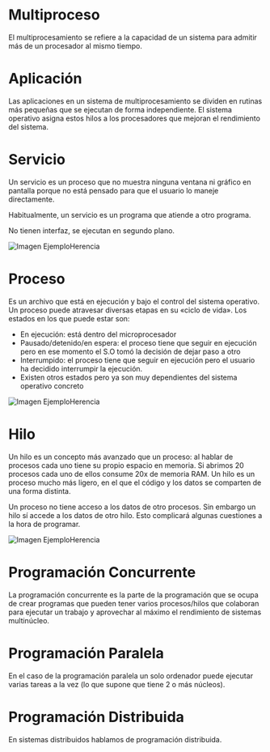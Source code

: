 # Multiproceso

El multiprocesamiento se refiere a la capacidad de un sistema para admitir más de un procesador al mismo tiempo.

# Aplicación

Las aplicaciones en un sistema de multiprocesamiento se dividen en rutinas más pequeñas que se ejecutan de forma independiente. El sistema operativo asigna estos hilos a los procesadores que mejoran el rendimiento del sistema.

# Servicio

Un servicio es un proceso que no muestra ninguna ventana ni gráfico en pantalla porque no está pensado para que el usuario lo maneje directamente.

Habitualmente, un servicio es un programa que atiende a otro programa.

No tienen interfaz, se ejecutan en segundo plano.

![Imagen EjemploHerencia](http://blog.elinsti.com/wp-content/uploads/2018/10/Ejercicio-Herencia-Java.jpg)


# Proceso

Es un archivo que está en ejecución y bajo el control del sistema operativo. Un proceso puede atravesar diversas etapas en su «ciclo de vida». Los estados en los que puede estar son:

- En ejecución: está dentro del microprocesador
- Pausado/detenido/en espera: el proceso tiene que seguir en ejecución pero en ese momento el S.O tomó la decisión de dejar paso a otro
- Interrumpido: el proceso tiene que seguir en ejecución pero el usuario ha decidido interrumpir la ejecución.
- Existen otros estados pero ya son muy dependientes del sistema operativo concreto

![Imagen EjemploHerencia](http://blog.elinsti.com/wp-content/uploads/2018/10/Ejercicio-Herencia-Java.jpg)


# Hilo

Un hilo es un concepto más avanzado que un proceso: al hablar de procesos cada uno tiene su propio espacio en memoria. Si abrimos 20 procesos cada uno de ellos consume 20x de memoria RAM. Un hilo es un proceso mucho más ligero, en el que el código y los datos se comparten de una forma distinta.

Un proceso no tiene acceso a los datos de otro procesos. Sin embargo un hilo sí accede a los datos de otro hilo. Esto complicará algunas cuestiones a la hora de programar.

![Imagen EjemploHerencia](http://blog.elinsti.com/wp-content/uploads/2018/10/Ejercicio-Herencia-Java.jpg)


# Programación Concurrente

La programación concurrente es la parte de la programación que se ocupa de crear programas que pueden tener varios procesos/hilos que colaboran para ejecutar un trabajo y aprovechar al máximo el rendimiento de sistemas multinúcleo.



# Programación Paralela

 En el caso de la programación paralela un solo ordenador puede ejecutar varias tareas a la vez (lo que supone que tiene 2 o más núcleos).
 
 

# Programación Distribuida

En sistemas distribuidos hablamos de programación distribuida.



